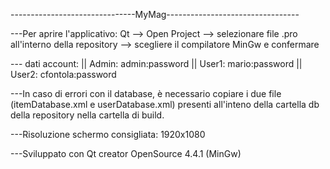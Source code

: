 -------------------------------MyMag---------------------------------

---Per aprire l'applicativo: Qt --> Open Project --> selezionare file .pro all'interno della repository --> scegliere il compilatore MinGw e confermare

--- dati account:
     || Admin:   admin:password
     || User1:   mario:password
     || User2:   cfontola:password
      
---In caso di errori con il database, è necessario copiare i due file (itemDatabase.xml e userDatabase.xml) presenti all'inteno della cartella db della repository nella cartella di build.

---Risoluzione schermo consigliata: 1920x1080

---Sviluppato con Qt creator OpenSource 4.4.1 (MinGw)

